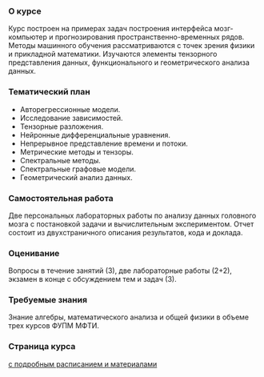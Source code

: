 ### О курсе
Курс построен на примерах задач построения интерфейса мозг-компьютер и прогнозирования пространственно-временных рядов. Методы машинного обучения рассматриваются с точек зрения физики и прикладной математики. Изучаются элементы тензорного представления данных, функционального и геометрического анализа данных.

### Тематический план
* Авторегрессионные модели.
* Исследование зависимостей.
* Тензорные разложения.
* Нейронные дифференциальные уравнения.
* Непрерывное представление времени и потоки.
* Метрические методы и тензоры.
* Спектральные методы.
* Спектральные графовые модели.
* Геометрический анализ данных.

### Самостоятельная работа
Две персональных лабораторных работы по анализу данных головного мозга с постановкой задачи и вычислительным экспериментом. Отчет состоит из двухстраничного описания результатов, кода и доклада.

### Оценивание 
Вопросы в течение занятий (3), две лабораторные работы (2+2), экзамен в конце с обсуждением тем и задач (3).

### Требуемые знания
Знание алгебры, математического анализа и общей физики в объеме трех курсов ФУПМ МФТИ.

### Страница курса 
[с подробным расписанием и материалами](https://m1p.org/mf/)
